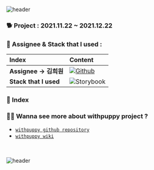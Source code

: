 ![header](https://capsule-render.vercel.app/api?type=wave&color=FF4785&&fontColor=ffffff&height=300&section=header&text=🐶%20withpuppy%20storybook🐶)

### 🐕 Project : 2021.11.22 ~ 2021.12.22

### 🐩 Assignee & Stack that I used : 
|Index|Content|
|:---|:---|
|**Assignee → 김희원**|<a href="https://github.com/heewonkim-dev"><img alt="Github" src ="https://img.shields.io/badge/Fullstack-@heewonkimdev-181717.svg?&style=for-the-badge&logo=Github&logoColor=white"/></a>|
|**Stack that I used**|<img alt="Storybook" src ="https://img.shields.io/badge/storybook-FF4785.svg?&style=for-the-badge&logo=storybook&logoColor=white"/>|
 

### 🦮 Index



### 🐕‍🦺 Wanna see more about withpuppy project ? 
* [`withpuppy github repository`](https://github.com/codestates/withpuppy)
* [`withpuppy wiki`](https://github.com/codestates/withpuppy/wiki)

<br><br>
![header](https://capsule-render.vercel.app/api?type=wave&color=FF4785&fontColor=ffffff&height=300&section=footer&text=Thank%20you%20for%20Reading!)
